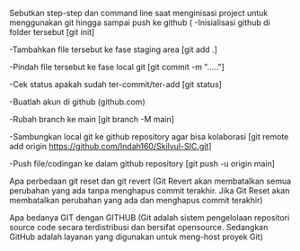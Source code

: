 Sebutkan step-step dan command line saat menginisasi project untuk menggunakan git hingga sampai push ke github
( -Inisialisasi github di folder tersebut
 [git init]

  -Tambahkan file tersebut ke fase staging area
 [git add .]

  -Pindah file tersebut ke fase local git
 [git commit -m "....."]

  -Cek status apakah sudah ter-commit/ter-add
 [git status]

  -Buatlah akun di github
 (github.com)

  -Rubah branch ke main
 [git branch -M main]

  -Sambungkan local git ke github repository agar bisa kolaborasi
 [git remote add origin https://github.com/Indah160/Skilvul-SIC.git]

  -Push file/codingan ke dalam github repository
 [git push -u origin main]


Apa perbedaan git reset dan git revert
(Git Revert akan membatalkan semua perubahan yang ada tanpa menghapus commit terakhir. Jika Git Reset akan membatalkan perubahan yang ada dan menghapus commit terakhir)


Apa bedanya GIT dengan GITHUB
(Git adalah sistem pengelolaan repositori source code secara terdistribusi dan bersifat opensource. Sedangkan GitHub adalah layanan yang digunakan untuk meng-host proyek 
Git)
